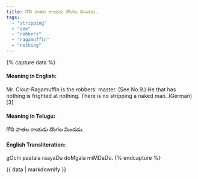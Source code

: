 ```yaml
---
title: గోచి పాతల రాయడు దొంగల మిండడు.
tags:
  - "stripping"
  - "see"
  - "robbers"
  - "ragamuffin"
  - "nothing"
---
```


{% capture data %}
#### Meaning in English:
Mr. Clout-Ragamuffin is the robbers' master.
(See No.9.)
He that has nothing is frighted at nothing.
There is no stripping a naked man. (German)[3]

#### Meaning in Telugu:
గోచి పాతల రాయడు దొంగల మిండడు.

#### English Transliteration:
gOchi paatala raayaDu doMgala miMDaDu.
{% endcapture %}

<div class="notice">{{ data | markdownify }}</div>

